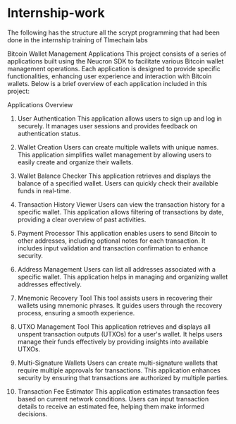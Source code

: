 # Internship-work
The following has the structure all the scrypt programming that had been done in the internship training of TImechain labs 

Bitcoin Wallet Management Applications
This project consists of a series of applications built using the Neucron SDK to facilitate various Bitcoin wallet management operations. Each application is designed to provide specific functionalities, enhancing user experience and interaction with Bitcoin wallets. Below is a brief overview of each application included in this project:

Applications Overview
1. User Authentication
This application allows users to sign up and log in securely. It manages user sessions and provides feedback on authentication status.

2. Wallet Creation
Users can create multiple wallets with unique names. This application simplifies wallet management by allowing users to easily create and organize their wallets.

3. Wallet Balance Checker
This application retrieves and displays the balance of a specified wallet. Users can quickly check their available funds in real-time.

4. Transaction History Viewer
Users can view the transaction history for a specific wallet. This application allows filtering of transactions by date, providing a clear overview of past activities.

5. Payment Processor
This application enables users to send Bitcoin to other addresses, including optional notes for each transaction. It includes input validation and transaction confirmation to enhance security.

6. Address Management
Users can list all addresses associated with a specific wallet. This application helps in managing and organizing wallet addresses effectively.

7. Mnemonic Recovery Tool
This tool assists users in recovering their wallets using mnemonic phrases. It guides users through the recovery process, ensuring a smooth experience.

8. UTXO Management Tool
This application retrieves and displays all unspent transaction outputs (UTXOs) for a user's wallet. It helps users manage their funds effectively by providing insights into available UTXOs.

9. Multi-Signature Wallets
Users can create multi-signature wallets that require multiple approvals for transactions. This application enhances security by ensuring that transactions are authorized by multiple parties.

10. Transaction Fee Estimator
This application estimates transaction fees based on current network conditions. Users can input transaction details to receive an estimated fee, helping them make informed decisions.
